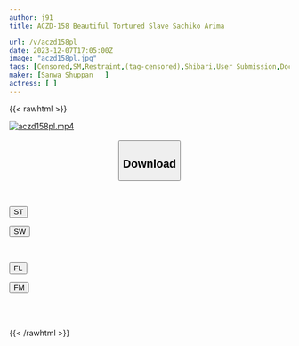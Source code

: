 ```yaml
---
author: j91
title: ACZD-158 Beautiful Tortured Slave Sachiko Arima

url: /v/aczd158pl
date: 2023-12-07T17:05:00Z
image: "aczd158pl.jpg"
tags: [Censored,SM,Restraint,(tag-censored),Shibari,User Submission,Documentary,Submissive Woman,Spanking	 ]
maker: [Sanwa Shuppan   ]
actress: [ ]
---
```



{{< rawhtml >}}

<div class="video" data-videoid="dojyGyqk2yfkxRm">
    <a href="javascript:;">
        <img src="/v/aczd158pl/aczd158pl.jpg" width="WIDTH" height="HEIGHT" alt="aczd158pl.mp4" loading="lazy">
    </a>
</div>

<script type="text/javascript" src="https://j91.asia/asset/on-demand-st.js"></script>

<br>
  <link rel="stylesheet" href="https://j91.asia/asset/bs5.css">
  
  <center>
  <button class="btn btn-primary" type="button" data-bs-toggle="collapse" data-bs-target=".multi-collapse" aria-expanded="false" aria-controls="multiCollapseExample1 multiCollapseExample2"><h2>Download</h2></button></center>
</p>
<div class="row">
  <div class="col">
    <div class="collapse multi-collapse" id="multiCollapseExample1">
      <div class="card card-body">
	      	      <br>
<div class="buttons">  
<p><a href="https://streamtape.to/v/dojyGyqk2yfkxRm" target="_blank"><button class="btn-hover color-3"><i class="fa fa-download"></i> ST</button></a></p>
<p><a href="https://flaswish.com/f1vzxm4l5avy" target="_blank"><button class="btn-hover color-2"><i class="fa fa-download"></i> SW</button></a></p></div>
    </div>
  </div>
</div>
  <div class="col">
    <div class="collapse multi-collapse" id="multiCollapseExample2">
      <div class="card card-body">
	      <br>
<div class="buttons">
<p><a href="https://filelions.site/f/cwr8d2t425su" target="_blank"><button class="btn-hover color-9"><i class="fa fa-download"></i> FL</button></a></p>
<p><a href="https://filemoon.sx/d/qrusxq04y9k6" target="_blank"><button class="btn-hover color-8"><i class="fa fa-download"></i> FM</button></a></p></div>
<br><br>
      </div>
    </div>
  </div>
</div>

{{< /rawhtml >}}